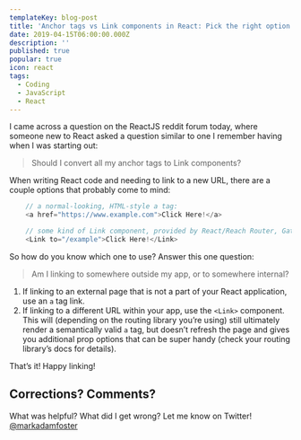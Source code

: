 ```yaml
---
templateKey: blog-post
title: 'Anchor tags vs Link components in React: Pick the right option by answering one simple question'
date: 2019-04-15T06:00:00.000Z
description: ''
published: true
popular: true
icon: react
tags:
  - Coding
  - JavaScript
  - React
---
```


I came across a question on the ReactJS reddit forum today, where someone new to React asked a question similar to one I remember having when I was starting out:

> Should I convert all my anchor tags to Link components?

When writing React code and needing to link to a new URL, there are a couple options that probably come to mind:

```js
	// a normal-looking, HTML-style a tag:
	<a href="https://www.example.com">Click Here!</a>

	// some kind of Link component, provided by React/Reach Router, Gatsby, etc
	<Link to="/example">Click Here!</Link>
```

So how do you know which one to use? Answer this one question:

> Am I linking to somewhere outside my app, or to somewhere internal?

1. If linking to an external page that is not a part of your React application, use an `a` tag link.
2. If linking to a different URL within your app, use the `<Link>` component. This will (depending on the routing library you’re using) still ultimately render a semantically valid `a` tag, but doesn’t refresh the page and gives you additional prop options that can be super handy (check your routing library’s docs for details).

That’s it! Happy linking!

## Corrections? Comments?

What was helpful? What did I get wrong? Let me know on Twitter! [@markadamfoster](https://www.twitter.com/markadamfoster)
